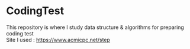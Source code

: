 # CodingTest
This repository is where I study data structure &amp; algorithms for preparing coding test
<br>
Site I used  :
https://www.acmicpc.net/step



